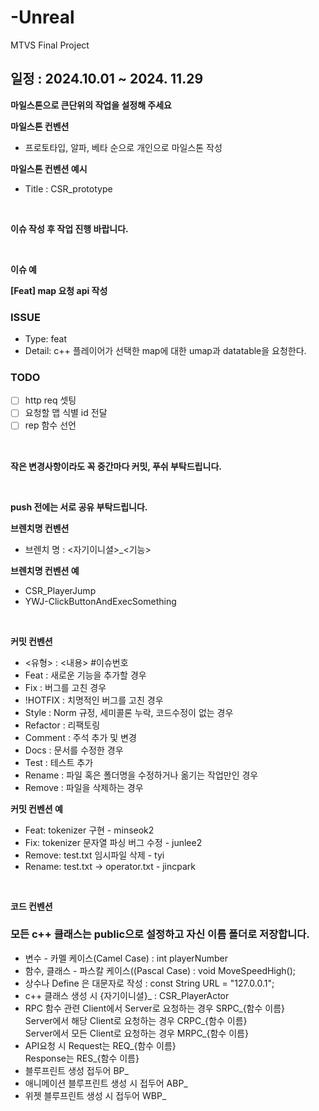 # -Unreal
MTVS Final Project

**일정 : 2024.10.01 ~ 2024. 11.29**
---
**마일스톤으로 큰단위의 작업을 설정해 주세요**

**마일스톤 컨벤션**
- 프로토타입, 알파, 베타 순으로 개인으로 마일스톤 작성

**마일스톤 컨벤션 예시**
  
- Title : CSR_prototype

<br/> 

**이슈 작성 후 작업 진행 바랍니다.**

<br/> 

**이슈 예**

**[Feat] map 요청 api 작성**

### ISSUE

- Type: feat
- Detail: c++ 플레이어가 선택한 map에 대한 umap과 datatable을 요청한다.

### TODO

- [ ]  http req 셋팅
- [ ]  요청할 맵 식별 id 전달
- [ ]  rep 함수 선언

<br/> 

**작은 변경사항이라도 꼭 중간마다 커밋, 푸쉬 부탁드립니다.**

<br/> 

**push 전에는 서로 공유 부탁드립니다.**
<br/> 

**브렌치명 컨벤션**
- 브렌치 명 : <자기이니셜>_<기능>

**브렌치명 컨벤션 예**

- CSR_PlayerJump
- YWJ-ClickButtonAndExecSomething

<br/> 

**커밋 컨벤션**

- <유형> : <내용> #이슈번호
- Feat : 새로운 기능을 추가할 경우
- Fix : 버그를 고친 경우
- !HOTFIX : 치명적인 버그를 고친 경우
- Style : Norm 규정, 세미콜론 누락, 코드수정이 없는 경우
- Refactor : 리팩토링
- Comment : 주석 추가 및 변경
- Docs : 문서를 수정한 경우
- Test : 테스트 추가
- Rename : 파일 혹은 폴더명을 수정하거나 옮기는 작업만인 경우
- Remove : 파일을 삭제하는 경우

**커밋 컨벤션 예**

- Feat: tokenizer 구현 - minseok2
- Fix: tokenizer 문자열 파싱 버그 수정 - junlee2
- Remove: test.txt 임시파일 삭제 - tyi
- Rename: test.txt → operator.txt - jincpark

<br/> 

**코드 컨벤션**

### 모든 c++ 클래스는 public으로 설정하고 자신 이름 폴더로 저장합니다.
- 변수 - 카멜 케이스(Camel Case) : int playerNumber
- 함수, 클래스 - 파스칼 케이스((Pascal Case) : void MoveSpeedHigh();
- 상수나 Define 은 대문자로 작성 : const String URL = "127.0.0.1";
- c++ 클래스 생성 시 {자기이니셜}_ : CSR_PlayerActor
- RPC 함수 관련
Client에서 Server로 요청하는 경우 SRPC_{함수 이름}<br/> 
Server에서 해당 Client로 요청하는 경우 CRPC_{함수 이름}<br/> 
Server에서 모든 Client로 요청하는 경우 MRPC_{함수 이름}<br/> 
- API요청 시
Request는 REQ_{함수 이름}<br/> 
Response는 RES_{함수 이름}<br/> 
- 블루프린트 생성 접두어 BP_
- 애니메이션 블루프린트 생성 시 접두어 ABP_
- 위젯 블루프린트 생성 시 접두어 WBP_


